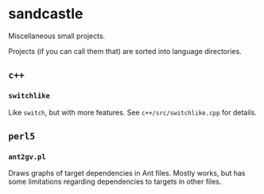 sandcastle
==========

Miscellaneous small projects.

Projects (if you can call them that) are sorted into language directories.

## `c++` ##

### `switchlike` ###

Like `switch`, but with more features.  See `c++/src/switchlike.cpp` for
details.

## `perl5` ##

### `ant2gv.pl` ##

Draws graphs of target dependencies in Ant files.  Mostly works, but has some
limitations regarding dependencies to targets in other files.
